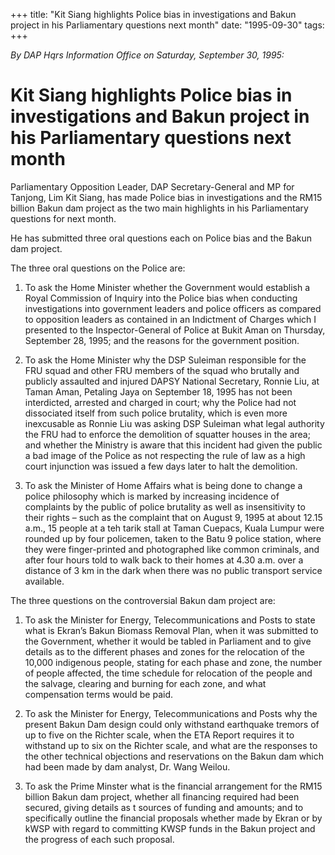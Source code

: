 +++ 
title: "Kit Siang highlights Police bias in investigations and Bakun project in his Parliamentary questions next month"
date: "1995-09-30"
tags:
+++

_By  DAP Hqrs Information Office on Saturday, September 30, 1995:_

# Kit Siang highlights Police bias in investigations and Bakun project in his Parliamentary questions next month

Parliamentary Opposition Leader, DAP Secretary-General and MP for Tanjong, Lim Kit Siang, has made Police bias in investigations and the RM15 billion Bakun dam project as the two main highlights in his Parliamentary questions for next month.</u>

He has submitted three oral questions each on Police bias and the Bakun dam project.

The three oral questions on the Police are:

1.  To ask the Home Minister whether the Government would establish a Royal Commission of Inquiry into the Police bias when conducting investigations into government leaders and police officers as compared to opposition leaders as contained in an Indictment of Charges which I presented to the Inspector-General of Police at Bukit Aman on Thursday, September 28, 1995; and the reasons for the government position.

2.  To ask the Home Minister why the DSP Suleiman responsible for the FRU squad and other FRU members of the squad who brutally and publicly assaulted and injured DAPSY National Secretary, Ronnie Liu, at Taman Aman, Petaling Jaya on September 18, 1995 has not been interdicted, arrested and charged in court; why the Police had not dissociated itself from such police brutality, which is even more inexcusable as Ronnie Liu was asking DSP Suleiman what legal authority the FRU had to enforce the demolition of squatter houses in the area; and whether the Ministry is aware that this incident had given the public a bad image of the Police as not respecting the rule of law as a high court injunction was issued a few days later to halt the demolition.  

3.  To ask the Minister of Home Affairs what is being done to change a police philosophy which is marked by increasing incidence of complaints by the public of police brutality as well as insensitivity to their rights – such as the complaint that on August 9, 1995 at about 12.15 a.m., 15 people at a teh tarik stall at Taman Cuepacs, Kuala Lumpur were rounded up by four policemen, taken to the Batu 9 police station, where they were finger-printed and photographed like common criminals, and after four hours told to walk back to their homes at 4.30 a.m. over a distance of 3 km in the dark when there was no public transport service available.

The three questions on the controversial Bakun dam project are:

1.  To ask the Minister for Energy, Telecommunications and Posts to state what is Ekran’s Bakun Biomass Removal Plan, when it was submitted to the Government, whether it would be tabled in Parliament and to give details as to the different phases and zones for the relocation of the 10,000 indigenous people, stating for each phase and zone, the number of people affected, the time schedule for relocation of the people and the salvage, clearing and burning for each zone, and what compensation terms would be paid. 

2.  To ask the Minister for Energy, Telecommunications and Posts why the present Bakun Dam design could only withstand earthquake tremors of up to five on the Richter scale, when the ETA Report requires it to withstand up to six on the Richter scale, and what are the responses to the other technical objections and reservations on the Bakun dam which had been made by dam analyst, Dr. Wang Weilou.

3.  To ask the Prime Minster what is the financial arrangement  for the RM15 billion Bakun  dam project, whether all financing required had been secured, giving details as t sources of funding and amounts; and to specifically outline the financial proposals whether made by Ekran or by kWSP with regard to committing KWSP funds in the Bakun project and the progress of each such proposal.
 
